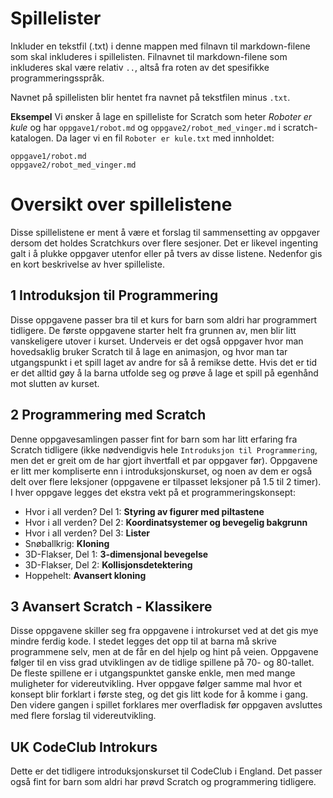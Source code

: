 # Spillelister
Inkluder en tekstfil (.txt) i denne mappen med filnavn til markdown-filene som
skal inkluderes i spillelisten. Filnavnet til markdown-filene som inkluderes
skal være relativ `..`, altså fra roten av det spesifikke programmeringsspråk.

Navnet på spillelisten blir hentet fra navnet på tekstfilen minus `.txt`.

**Eksempel**
Vi ønsker å lage en spilleliste for Scratch som heter *Roboter er kule* og har
`oppgave1/robot.md` og `oppgave2/robot_med_vinger.md` i scratch-katalogen. Da
lager vi en fil `Roboter er kule.txt` med innholdet:

```
oppgave1/robot.md
oppgave2/robot_med_vinger.md
```

# Oversikt over spillelistene

Disse spillelistene er ment å være et forslag til sammensetting av
oppgaver dersom det holdes Scratchkurs over flere sesjoner. Det er
likevel ingenting galt i å plukke oppgaver utenfor eller på tvers av
disse listene. Nedenfor gis en kort beskrivelse av hver spilleliste.

## 1 Introduksjon til Programmering

Disse oppgavene passer bra til et kurs for barn som aldri har
programmert tidligere. De første oppgavene starter helt fra grunnen
av, men blir litt vanskeligere utover i kurset. Underveis er det også
oppgaver hvor man hovedsaklig bruker Scratch til å lage en animasjon,
og hvor man tar utgangspunkt i et spill laget av andre for så å
remikse dette. Hvis det er tid er det alltid gøy å la barna utfolde
seg og prøve å lage et spill på egenhånd mot slutten av kurset.

## 2 Programmering med Scratch

Denne oppgavesamlingen passer fint for barn som har litt erfaring fra
Scratch tidligere (ikke nødvendigvis hele `Introduksjon til
Programmering`, men det er greit om de har gjort ihvertfall et par
oppgaver før). Oppgavene er litt mer kompliserte enn i
introduksjonskurset, og noen av dem er også delt over flere leksjoner
(oppgavene er tilpasset leksjoner på 1.5 til 2 timer). I hver oppgave
legges det ekstra vekt på et programmeringskonsept:

+ Hvor i all verden? Del 1: **Styring av figurer med piltastene**
+ Hvor i all verden? Del 2: **Koordinatsystemer og bevegelig bakgrunn**
+ Hvor i all verden? Del 3: **Lister**
+ Snøballkrig: **Kloning**
+ 3D-Flakser, Del 1: **3-dimensjonal bevegelse**
+ 3D-Flakser, Del 2: **Kollisjonsdetektering**
+ Hoppehelt: **Avansert kloning**

## 3 Avansert Scratch - Klassikere

Disse oppgavene skiller seg fra oppgavene i introkurset ved at det gis
mye mindre ferdig kode. I stedet legges det opp til at barna må skrive
programmene selv, men at de får en del hjelp og hint på
veien. Oppgavene følger til en viss grad utviklingen av de tidlige
spillene på 70- og 80-tallet. De fleste spillene er i utgangspunktet
ganske enkle, men med mange muligheter for videreutvikling. Hver
oppgave følger samme mal hvor et konsept blir forklart i første steg,
og det gis litt kode for å komme i gang. Den videre gangen i spillet
forklares mer overfladisk før oppgaven avsluttes med flere forslag til
videreutvikling.

## UK CodeClub Introkurs

Dette er det tidligere introduksjonskurset til CodeClub i England. Det
passer også fint for barn som aldri har prøvd Scratch og programmering
tidligere.
